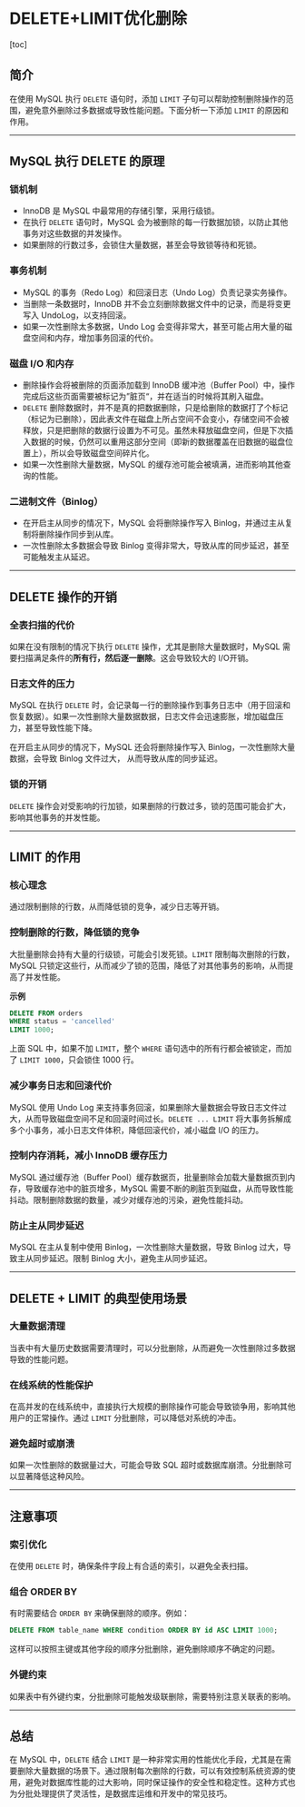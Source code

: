 # DELETE+LIMIT优化删除

[toc]

## 简介

在使用 MySQL 执行 `DELETE` 语句时，添加 `LIMIT` 子句可以帮助控制删除操作的范围，避免意外删除过多数据或导致性能问题。下面分析一下添加 `LIMIT` 的原因和作用。

---

## MySQL 执行 DELETE 的原理

### 锁机制

- InnoDB 是 MySQL 中最常用的存储引擎，采用行级锁。
- 在执行 `DELETE` 语句时，MySQL 会为被删除的每一行数据加锁，以防止其他事务对这些数据的并发操作。
- 如果删除的行数过多，会锁住大量数据，甚至会导致锁等待和死锁。

### 事务机制

- MySQL 的事务（Redo Log）和回滚日志（Undo Log）负责记录实务操作。
- 当删除一条数据时，InnoDB 并不会立刻删除数据文件中的记录，而是将变更写入 UndoLog，以支持回滚。
- 如果一次性删除太多数据，Undo Log 会变得非常大，甚至可能占用大量的磁盘空间和内存，增加事务回滚的代价。

### 磁盘 I/O 和内存

- 删除操作会将被删除的页面添加载到 InnoDB 缓冲池（Buffer Pool）中，操作完成后这些页面需要被标记为”脏页“，并在适当的时候将其刷入磁盘。
- `DELETE` 删除数据时，并不是真的把数据删除，只是给删除的数据打了个标记（标记为已删除），因此表文件在磁盘上所占空间不会变小，存储空间不会被释放，只是把删除的数据行设置为不可见。虽然未释放磁盘空间，但是下次插入数据的时候，仍然可以重用这部分空间（即新的数据覆盖在旧数据的磁盘位置上），所以会导致磁盘空间碎片化。
- 如果一次性删除大量数据，MySQL 的缓存池可能会被填满，进而影响其他查询的性能。

### 二进制文件（Binlog）

- 在开启主从同步的情况下，MySQL 会将删除操作写入 Binlog，并通过主从复制将删除操作同步到从库。
- 一次性删除太多数据会导致 Binlog 变得非常大，导致从库的同步延迟，甚至可能触发主从延迟。

---

## DELETE 操作的开销

### 全表扫描的代价

如果在没有限制的情况下执行 `DELETE` 操作，尤其是删除大量数据时，MySQL 需要扫描满足条件的**所有行，然后逐一删除**。这会导致较大的 I/O开销。

### 日志文件的压力

MySQL 在执行 `DELETE` 时，会记录每一行的删除操作到事务日志中（用于回滚和恢复数据）。如果一次性删除大量数据数据，日志文件会迅速膨胀，增加磁盘压力，甚至导致性能下降。

在开启主从同步的情况下，MySQL 还会将删除操作写入 Binlog，一次性删除大量数据，会导致 Binlog 文件过大， 从而导致从库的同步延迟。

### 锁的开销

`DELETE` 操作会对受影响的行加锁，如果删除的行数过多，锁的范围可能会扩大，影响其他事务的并发性能。

---

## LIMIT 的作用

### 核心理念

通过限制删除的行数，从而降低锁的竞争，减少日志等开销。

### 控制删除的行数，降低锁的竞争

大批量删除会持有大量的行级锁，可能会引发死锁。`LIMIT` 限制每次删除的行数，MySQL 只锁定这些行，从而减少了锁的范围，降低了对其他事务的影响，从而提高了并发性能。

**示例**

~~~sql
DELETE FROM orders 
WHERE status = 'cancelled' 
LIMIT 1000;
~~~

上面 SQL 中，如果不加 `LIMIT`，整个 `WHERE` 语句选中的所有行都会被锁定，而加了 `LIMIT 1000`，只会锁住 1000 行。

### 减少事务日志和回滚代价

MySQL 使用 Undo Log 来支持事务回滚，如果删除大量数据会导致日志文件过大，从而导致磁盘空间不足和回滚时间过长。`DELETE ... LIMIT` 将大事务拆解成多个小事务，减小日志文件体积，降低回滚代价，减小磁盘 I/O 的压力。

### 控制内存消耗，减小 InnoDB 缓存压力

MySQL 通过缓存池（Buffer Pool）缓存数据页，批量删除会加载大量数据页到内存，导致缓存池中的脏页增多，MySQL 需要不断的刷脏页到磁盘，从而导致性能抖动。限制删除数据的数量，减少对缓存池的污染，避免性能抖动。

### 防止主从同步延迟

MySQL 在主从复制中使用 Binlog，一次性删除大量数据，导致 Binlog 过大，导致主从同步延迟。限制 Binlog 大小，避免主从同步延迟。

---

## DELETE + LIMIT 的典型使用场景

### 大量数据清理

当表中有大量历史数据需要清理时，可以分批删除，从而避免一次性删除过多数据导致的性能问题。

### 在线系统的性能保护

在高并发的在线系统中，直接执行大规模的删除操作可能会导致锁争用，影响其他用户的正常操作。通过 `LIMIT` 分批删除，可以降低对系统的冲击。

### 避免超时或崩溃

如果一次性删除的数据量过大，可能会导致 SQL 超时或数据库崩溃。分批删除可以显著降低这种风险。

---

## 注意事项

### 索引优化

在使用 `DELETE` 时，确保条件字段上有合适的索引，以避免全表扫描。

### 组合 ORDER BY

有时需要结合 `ORDER BY` 来确保删除的顺序。例如：

```sql
DELETE FROM table_name WHERE condition ORDER BY id ASC LIMIT 1000;
```

这样可以按照主键或其他字段的顺序分批删除，避免删除顺序不确定的问题。

### 外键约束

如果表中有外键约束，分批删除可能触发级联删除，需要特别注意关联表的影响。

---

## 总结

在 MySQL 中，`DELETE` 结合 `LIMIT` 是一种非常实用的性能优化手段，尤其是在需要删除大量数据的场景下。通过限制每次删除的行数，可以有效控制系统资源的使用，避免对数据库性能的过大影响，同时保证操作的安全性和稳定性。这种方式也为分批处理提供了灵活性，是数据库运维和开发中的常见技巧。